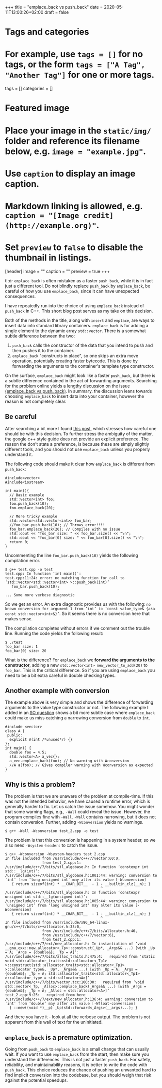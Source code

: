 +++
title = "emplace_back vs push_back"
date = 2020-05-11T13:00:26+02:00
draft = false

# Tags and categories
# For example, use `tags = []` for no tags, or the form `tags = ["A Tag", "Another Tag"]` for one or more tags.
tags = []
categories = []

# Featured image
# Place your image in the `static/img/` folder and reference its filename below, e.g. `image = "example.jpg"`.
# Use `caption` to display an image caption.
#   Markdown linking is allowed, e.g. `caption = "[Image credit](http://example.org)"`.
# Set `preview` to `false` to disable the thumbnail in listings.
[header]
image = ""
caption = ""
preview = true
+++

tl;dr `emplace_back` is often mistaken as a faster `push_back`, while it is in fact just a different tool. Do not blindly replace `push_back` by `emplace_back`, be careful of how you use `emplace_back`, since it can have unexpected consequences.

I have repeatedly run into the choice of using `emplace_back` instead of `push_back` in C++. This short blog post serves as my take on this decision.

Both of the methods in the title, along with `insert` and `emplace`, are ways to insert data into standard library containers. `emplace_back` is for adding a single element to the dynamic array `std::vector`. There is a somewhat subtle difference between the two:

1. `push_back` calls the constructor of the data that you intend to push and then pushes it to the container.
2. `emplace_back` "constructs in place", so one skips an extra move operation, potentially creating faster bytecode. This is done by forwarding the arguments to the container's template type constructor.

On the surface, `emplace_back` might look like a faster `push_back`, but there is a subtle difference contained in the act of forwarding arguments. Searching for the problem online yields a lengthy discussion on the [issue (emplace_back vs push_back)](https://stackoverflow.com/questions/4303513/push-back-vs-emplace-back). In summary, the discussion leans towards choosing `emplace_back` to insert data into your container, however the reason is not completely clear.

## Be careful

After searching a bit more I found [this post](https://abseil.io/tips/112), which stresses how careful one should be with this decision. To further stress the ambiguity of the matter, the google c++ style guide does not provide an explicit preference. The reason the don't state a preference, is because these are simply slightly different tools, and you should not use `emplace_back` unless you properly understand it. 

The following code should make it clear how `emplace_back` is different from `push_back`: 

```{cpp}
#include<vector>
#include<iostream>

int main(){
  // Basic example
  std::vector<int> foo;
  foo.push_back(10);
  foo.emplace_back(20);

  // More tricky example
  std::vector<std::vector<int>> foo_bar;
  //foo_bar.push_back(10); // Throws error!!!!
  foo_bar.emplace_back(20); // Compiles with no issue
  std::cout << "foo_bar size: " << foo_bar.size() << "\n";
  std::cout << "foo_bar[0] size: " << foo_bar[0].size() << "\n";
  return 0;
}
```

Uncommenting the line `foo_bar.push_back(10)` yields the following compilation error.

```
$ g++ test.cpp -o test
test.cpp: In function ‘int main()’:
test.cpp:11:24: error: no matching function for call to ‘std::vector<std::vector<int> >::push_back(int)’
   foo_bar.push_back(10);
                        ^
... Some more verbose diagnostic
```

So we get an error. An extra diagnostic provides us with the following: `no known conversion for argument 1 from ‘int’ to ‘const value_type& {aka const std::vector<int>&}’`. So it seems there is no conversion here that makes sense.

The compilation completes without errors if we comment out the trouble line. Running the code yields the following result:


```
$ ./test
foo_bar size: 1
foo_bar[0] size: 20
```

What is the difference? For `emplace_back` we **forward the arguments to the constructor**, adding a new `std::vector<int> new_vector_to_add(20)` to `foo_bar`. This is the critical difference. So if you are using `emplace_back` you need to be a bit extra careful in double checking types.

## Another example with conversion

The example above is very simple and shows the difference of forwarding arguments to the value type constructor or not. The following example I added in an [SO question](https://stackoverflow.com/questions/61592849/no-narrowing-warnings-when-using-emplace-back-instead-of-push-back) shows a bit more subtle case where `emplace_back` could make us miss catching a narrowing conversion from `double` to `int`.

```{cpp}
#include <vector>
class A {
 public:
  explicit A(int /*unused*/) {}
};
int main() {
  double foo = 4.5;
  std::vector<A> a_vec{};
  a_vec.emplace_back(foo); // No warning with Wconversion
  //A a(foo); // Gives compiler warning with Wconversion as expected
}
```      

## Why is this a problem?

The problem is that we are unaware of the problem at compile-time. If this was not the intended behavior, we have caused a runtime error, which is generally harder to fix. Let us catch the issue somehow. You might wonder that some warning flags, e.g., `-Wall` could reveal the issue. However, the program compiles fine with `-Wall`. `-Wall` contains narrowing, but it does not contain conversion. Further, adding `-Wconversion` yields no warnings.

```
$ g++ -Wall -Wconversion test_2.cpp -o test
```

The problem is that this conversion is happening in a system header, so we also need `-Wsystem-headers` to catch the issue.

```
$ g++ -Wconversion -Wsystem-headers test_2.cpp 
In file included from /usr/include/c++/7/vector:60:0,
                 from test_2.cpp:1:
/usr/include/c++/7/bits/stl_algobase.h: In function ‘constexpr int std::__lg(int)’:
/usr/include/c++/7/bits/stl_algobase.h:1001:44: warning: conversion to ‘int’ from ‘long unsigned int’ may alter its value [-Wconversion]
   { return sizeof(int) * __CHAR_BIT__  - 1 - __builtin_clz(__n); }
                                            ^
/usr/include/c++/7/bits/stl_algobase.h: In function ‘constexpr unsigned int std::__lg(unsigned int)’:
/usr/include/c++/7/bits/stl_algobase.h:1005:44: warning: conversion to ‘unsigned int’ from ‘long unsigned int’ may alter its value [-Wconversion]
   { return sizeof(int) * __CHAR_BIT__  - 1 - __builtin_clz(__n); }
                                            ^
In file included from /usr/include/x86_64-linux-gnu/c++/7/bits/c++allocator.h:33:0,
                 from /usr/include/c++/7/bits/allocator.h:46,
                 from /usr/include/c++/7/vector:61,
                 from test_2.cpp:1:
/usr/include/c++/7/ext/new_allocator.h: In instantiation of ‘void __gnu_cxx::new_allocator<_Tp>::construct(_Up*, _Args&& ...) [with _Up = A; _Args = {double&}; _Tp = A]’:
/usr/include/c++/7/bits/alloc_traits.h:475:4:   required from ‘static void std::allocator_traits<std::allocator<_Tp1> >::construct(std::allocator_traits<std::allocator<_Tp1> >::allocator_type&, _Up*, _Args&& ...) [with _Up = A; _Args = {double&}; _Tp = A; std::allocator_traits<std::allocator<_Tp1> >::allocator_type = std::allocator<A>]’
/usr/include/c++/7/bits/vector.tcc:100:30:   required from ‘void std::vector<_Tp, _Alloc>::emplace_back(_Args&& ...) [with _Args = {double&}; _Tp = A; _Alloc = std::allocator<A>]’
test_2.cpp:9:25:   required from here
/usr/include/c++/7/ext/new_allocator.h:136:4: warning: conversion to ‘int’ from ‘double’ may alter its value [-Wfloat-conversion]
  { ::new((void *)__p) _Up(std::forward<_Args>(__args)...); }
```

And there you have it - look at all the verbose output. The problem is not apparent from this wall of text for the uninitiated.

## `emplace_back` is a premature optimization.

Going from `push_back` to `emplace_back` is a small change that can usually wait. If you want to use `emplace_back` from the start, then make sure you understand the differences. This is not just a faster `push_back`. For safety, reliability, and maintainability reasons, it is better to write the code with `push_back`. This choice reduces the chance of pushing an unwanted hard to find implicit conversion into the codebase, but you should weigh that risk against the potential speedups.
